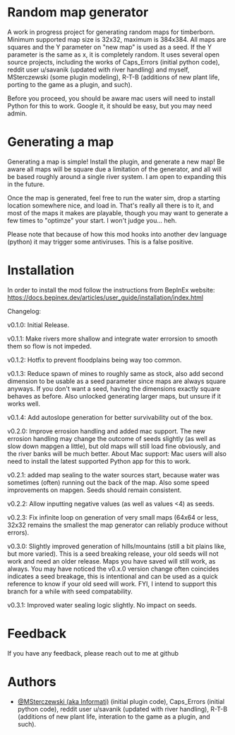 
# Random map generator

A work in progress project for generating random maps for timberborn.  Minimum supported map size is 32x32, maximum is 384x384.  All maps are squares and the Y parameter on "new map" is used as a seed.  If the Y parameter is the same as x, it is completely random.
It uses several open source projects, including the works of Caps_Errors (initial python code), reddit user u/savanik (updated with river handling) and myself, MSterczewski (some plugin modeling), R-T-B (additions of new plant life, porting to the game as a plugin, and such).

Before you proceed, you should be aware mac users will need to install Python for this to work.  Google it, it should be easy, but you may need admin.
# Generating a map
Generating a map is simple!  Install the plugin, and generate a new map!  Be aware all maps will be square due a limitation of the generator, and all will be based roughly around a single river system.  I am open to expanding this in the future.

Once the map is generated, feel free to run the water sim, drop a starting location somewhere nice, and load in.  That's really all there is to it, and most of the maps it makes are playable, though you may want to generate a few times to "optimze" your start.  I won't judge you... heh.

Please note that because of how this mod hooks into another dev language (python) it may trigger some antiviruses.  This is a false positive.

# Installation
In order to install the mod follow the instructions from BepInEx website:
https://docs.bepinex.dev/articles/user_guide/installation/index.html

Changelog:

v0.1.0: Initial Release.

v0.1.1: Make rivers more shallow and integrate water errorsion to smooth them so flow is not impeded.

v0.1.2: Hotfix to prevent floodplains being way too common.

v0.1.3: Reduce spawn of mines to roughly same as stock, also add second dimension to be usable as a seed parameter since maps are always square anyways.  If you don't want a seed, having the dimensions exactly square behaves as before.  Also unlocked generating larger maps, but unsure if it works well.

v0.1.4: Add autoslope generation for better survivability out of the box.

v0.2.0: Improve errosion handling and added mac support.  The new errosion handling may change the outcome of seeds slightly (as well as slow down mapgen a little), but old maps will still load fine obviously, and the river banks will be much better.  About Mac support:  Mac users will also need to install the latest supported Python app for this to work.

v0.2.1: added map sealing to the water sources start, because water was sometimes (often) running out the back of the map.  Also some speed improvements on mapgen.  Seeds should remain consistent.

v0.2.2: Allow inputting negative values (as well as values <4) as seeds.

v0.2.3: Fix infinite loop on generation of very small maps (64x64 or less, 32x32 remains the smallest the map generator can reliably produce without errors).

v0.3.0: Slightly improved generation of hills/mountains (still a bit plains like, but more varied).  This is a seed breaking release, your old seeds will not work and need an older release.  Maps you have saved will still work, as always. You may have noticed the v0.x.0 version change often coincides indicates a seed breakage, this is intentional and can be used as a quick reference to know if your old seed will work.  FYI, I intend to support this branch for a while with seed compatability.
    
v0.3.1: Improved water sealing logic slightly.  No impact on seeds.

# Feedback

If you have any feedback, please reach out to me at github

  
# Authors

- [@MSterczewski (aka Informati)](https://github.com/MSterczewski) (initial plugin code), Caps_Errors (initial python code), reddit user u/savanik (updated with river handling), R-T-B (additions of new plant life, interation to the game as a plugin, and such).

  